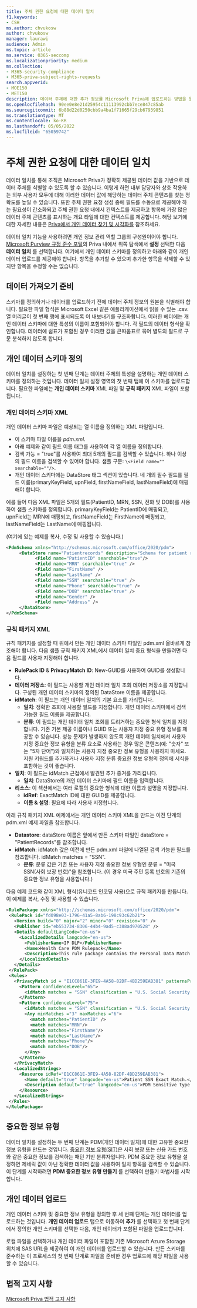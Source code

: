 ```yaml
---
title: 주체 권한 요청에 대한 데이터 일치
f1.keywords:
- CSH
ms.author: chvukosw
author: chvukosw
manager: laurawi
audience: Admin
ms.topic: article
ms.service: O365-seccomp
ms.localizationpriority: medium
ms.collection:
- M365-security-compliance
- M365-priva-subject-rights-requests
search.appverid:
- MOE150
- MET150
description: 데이터 주체에 대한 추가 정보를 Microsoft Priva에 업로드하는 방법을 알아봅니다.
ms.openlocfilehash: 90ee0e8e21d25954c11113992cbb7ece847c85ab
ms.sourcegitcommit: 6b88d22d0250cbb9a4ba1f71665f29cb67939851
ms.translationtype: MT
ms.contentlocale: ko-KR
ms.lasthandoff: 05/05/2022
ms.locfileid: "65059742"
---
```

# <a name="data-matching-for-subject-rights-requests"></a>주체 권한 요청에 대한 데이터 일치

데이터 일치를 통해 조직은 Microsoft Priva가 정확히 제공된 데이터 값을 기반으로 데이터 주체를 식별할 수 있도록 할 수 있습니다. 이렇게 하면 내부 담당자와 상호 작용하는 외부 사용자 모두에 대해 이러한 데이터 값에 해당하는 데이터 주체 콘텐츠를 찾는 정확도를 높일 수 있습니다. 또한 주체 권한 요청 생성 중에 필드를 수동으로 제공해야 하는 필요성이 간소화되고 주체 권한 요청 내에서 컨텍스트를 제공하고 항목에 가장 많은 데이터 주체 콘텐츠를 표시하는 개요 타일에 대한 컨텍스트를 제공합니다. 해당 보기에 대한 자세한 내용은 [Priva에서 개인 데이터 찾기 및 시각화를](priva-data-profile.md#items-with-the-most-data-subject-content) 참조하세요.

데이터 일치 기능을 사용하려면 개인 정보 관리 역할 그룹의 구성원이어야 합니다. [Microsoft Purview 규정 준수 포털](https://compliance.microsoft.com/)의 Priva 내에서 위쪽 탐색에서 **설정** 선택한 다음 **데이터 일치** 를 선택합니다. 여기에서 개인 데이터 스키마를 정의하고 아래와 같이 개인 데이터 업로드를 제공해야 합니다. 항목을 추가할 수 있으며 추가한 항목을 삭제할 수 있지만 항목을 수정할 수는 없습니다.

## <a name="prepare-for-data-import"></a>데이터 가져오기 준비

스키마를 정의하거나 데이터를 업로드하기 전에 데이터 주체 정보의 원본을 식별해야 합니다. 필요한 파일 형식은 Microsoft Excel 같은 애플리케이션에서 읽을 수 있는 .csv. 열 머리글이 첫 번째 행에 표시되도록 이 내보내기를 구조화합니다. 이러한 헤더에는 개인 데이터 스키마에 대한 특성의 이름이 포함되어야 합니다. 각 필드의 데이터 형식을 확인합니다. 데이터에 쉼표가 포함된 경우 이러한 값을 큰따옴표로 묶어 별도의 필드로 구문 분석하지 않도록 합니다.

## <a name="define-the-personal-data-schema"></a>개인 데이터 스키마 정의

데이터 일치를 설정하는 첫 번째 단계는 데이터 주체의 특성을 설명하는 개인 데이터 스키마를 정의하는 것입니다. 데이터 일치 설정 영역의 첫 번째 탭에 이 스키마를 업로드합니다. 필요한 파일에는 **개인 데이터 스키마** XML 파일 및 **규칙 패키지** XML 파일이 포함 됩니다.

### <a name="personal-data-schema-xml"></a>개인 데이터 스키마 XML

개인 데이터 스키마 파일은 예상되는 열 이름을 정의하는 XML 파일입니다.

- 이 스키마 파일 이름을 *pdm.xml*.
- 아래 예제와 같이 필드 이름 태그를 사용하여 각 열 이름을 정의합니다.
- 검색 가능 = "true"를 사용하여 최대 5개의 필드를 검색할 수 있습니다. 하나 이상의 필드 이름을 검색할 수 있어야 합니다. 샘플 구문: `\<Field name="" searchable=""/>`.
- 개인 데이터 스키마에는 DataStore 태그 섹션이 있습니다. 네 개의 필수 필드를 필드 이름(primaryKeyField, upnField, firstNameField, lastNameField)에 매핑해야 합니다.

예를 들어 다음 XML 파일은 5개의 필드(PatientID, MRN, SSN, 전화 및 DOB)를 사용하여 샘플 스키마를 정의합니다. primaryKeyField는 PatientID에 매핑되고, upnField는 MRN에 매핑되고, firstNameField는 FirstName에 매핑되고, lastNameField는 LastName에 매핑됩니다.

(여기에 있는 예제를 복사, 수정 및 사용할 수 있습니다.)

 ```xml
<PdmSchema xmlns="http://schemas.microsoft.com/office/2020/pdm">
      <DataStore name="Patientrecords" description="Schema for patient records" version="1" primaryKeyField="PatientID" upnField="MRN" firstNameField="FirstName" lastNameField="LastName">
            <Field name="PatientID" searchable="true"/>
            <Field name="MRN" searchable="true" />
            <Field name="FirstName" />
            <Field name="LastName" />
            <Field name="SSN" searchable="true" />
            <Field name="Phone" searchable="true" />
            <Field name="DOB" searchable="true" />
            <Field name="Gender" />
            <Field name="Address" />
      </DataStore>
</PdmSchema>
 ```

### <a name="rule-package-xml"></a>규칙 패키지 XML

규칙 패키지를 설정할 때 위에서 만든 개인 데이터 스키마 파일인 pdm.xml 올바르게 참조해야 합니다. 다음 샘플 규칙 패키지 XML에서 데이터 일치 중요 형식을 만들려면 다음 필드를 사용자 지정해야 합니다.

- **RulePack ID** &  **PrivacyMatch ID**: New-GUID를 사용하여 GUID를 생성합니다.
- **데이터 저장소**: 이 필드는 사용할 개인 데이터 일치 조회 데이터 저장소를 지정합니다. 구성된 개인 데이터 스키마의 정의된 DataStore 이름을 제공합니다.
- **idMatch**: 이 필드는 개인 데이터 일치의 기본 요소를 가리킵니다.
  - **일치**: 정확한 조회에 사용할 필드를 지정합니다. 개인 데이터 스키마에서 검색 가능한 필드 이름을 제공합니다.
  - **분류**: 이 필드는 개인 데이터 일치 조회를 트리거하는 중요한 형식 일치를 지정합니다. 기존 기본 제공 이름이나 GUID 또는 사용자 지정 중요 유형 정보를 제공할 수 있습니다. 성능 문제가 발생하지 않도록 개인 데이터 일치에서 사용자 지정 중요한 정보 유형을 분류 요소로 사용하는 경우 많은 콘텐츠(예: "숫자" 또는 "5자 단어")와 일치하는 사용자 지정 중요한 정보 유형을 사용하지 마세요. 지원 키워드를 추가하거나 사용자 지정 분류 중요한 정보 유형의 정의에 서식을 포함하는 것이 좋습니다.
- **일치**: 이 필드는 idMatch 근접에서 발견된 추가 증거를 가리킵니다.
  - **일치**: DataStore의 개인 데이터 스키마에 필드 이름을 입력합니다.
- **리소스**: 이 섹션에서는 여러 로캘의 중요한 형식에 대한 이름과 설명을 지정합니다.
  - **idRef**: ExactMatch ID에 대한 GUID를 제공합니다.
  - **이름 & 설명**: 필요에 따라 사용자 지정합니다.

아래 규칙 패키지 XML 예제에서는 개인 데이터 스키마 XML을 만드는 이전 단계의 pdm.xml 예제 파일을 참조합니다.

- **Datastore**: dataStore 이름은 앞에서 만든 스키마 파일인 dataStore = "PatientRecords"를 참조합니다.
- **idMatch**: idMatch 값은 이전에 만든 pdm.xml 파일에 나열된 검색 가능한 필드를 참조합니다. idMatch matches = "SSN".
  - **분류**: 분류 값은 기존 또는 사용자 지정 중요한 정보 유형인 분류 = "미국 SSN(사회 보장 번호)"을 참조합니다. (이 경우 미국 주민 등록 번호의 기존의 중요한 정보 유형을 사용합니다.)

다음 예제 코드와 같이 XML 형식(유니코드 인코딩 사용)으로 규칙 패키지를 만듭니다. 이 예제를 복사, 수정 및 사용할 수 있습니다.

 ```xml
<RulePackage xmlns="http://schemas.microsoft.com/office/2020/pdm">
  <RulePack id="fd098e03-1796-41a5-8ab6-198c93c62b21">
    <Version build="0" major="2" minor="0" revision="0" />
    <Publisher id="eb553734-8306-44b4-9ad5-c388ad970528" />
    <Details defaultLangCode="en-us">
      <LocalizedDetails langcode="en-us">
        <PublisherName>IP DLP</PublisherName>
        <Name>Health Care PDM Rulepack</Name>
        <Description>This rule package contains the Personal Data Match sensitive type for health care sensitive types.</Description>
      </LocalizedDetails>
    </Details>
  </RulePack>
  <Rules>
    <PrivacyMatch id = "E1CC861E-3FE9-4A58-82DF-4BD259EAB381" patternsProximity = "300" dataStore ="PatientRecords" recommendedConfidence = "65" >
      <Pattern confidenceLevel="65">
        <idMatch matches = "SSN" classification = "U.S. Social Security Number (SSN)" />
      </Pattern>
      <Pattern confidenceLevel="75">
        <idMatch matches = "SSN" classification = "U.S. Social Security Number (SSN)" />
        <Any minMatches ="3" maxMatches ="6">
          <match matches="PatientID" />
          <match matches="MRN"/>
          <match matches="FirstName"/>
          <match matches="LastName"/>
          <match matches="Phone"/>
          <match matches="DOB"/>
        </Any>
      </Pattern>
    </PrivacyMatch>
    <LocalizedStrings>
      <Resource idRef="E1CC861E-3FE9-4A58-82DF-4BD259EAB381">
        <Name default="true" langcode="en-us">Patient SSN Exact Match.</Name>
        <Description default="true" langcode="en-us">PDM Sensitive type for detecting Patient SSN.</Description>
      </Resource>
    </LocalizedStrings>
  </Rules>
</RulePackage>
 ```

## <a name="sensitive-info-types"></a>중요한 정보 유형

데이터 일치를 설정하는 두 번째 단계는 PDM(개인 데이터 일치)에 대한 고유한 중요한 정보 유형을 만드는 것입니다. [중요한 정보 유형(SIT)](/microsoft-365/compliance/sensitive-information-type-learn-about)은 사회 보장 또는 신용 카드 번호와 같은 중요한 정보를 검색하는 패턴 기반 분류자입니다. PDM 중요한 정보 유형을 설정하면 제네릭 값이 아닌 정확한 데이터 값을 사용하여 일치 항목을 검색할 수 있습니다. 이 단계를 시작하려면 **PDM 중요한 정보 유형 만들기** 를 선택하여 만들기 마법사를 시작합니다.

## <a name="upload-personal-data"></a>개인 데이터 업로드

개인 데이터 스키마 및 중요한 정보 유형을 정의한 후 세 번째 단계는 개인 데이터를 업로드하는 것입니다. **개인 데이터 업로드** 탭으로 이동하여 **추가** 를 선택하고 첫 번째 단계에서 정의한 개인 스키마를 선택한 다음, 개인 데이터가 포함된 파일을 업로드합니다.

로컬 파일을 선택하거나 개인 데이터 파일이 포함된 기존 Microsoft Azure Storage 위치에 SAS URL을 제공하여 이 개인 데이터를 업로드할 수 있습니다.
만든 스키마를 준수하는 이 프로세스의 첫 번째 단계로 파일을 준비한 경우 업로드에 해당 파일을 사용할 수 있습니다.

## <a name="legal-disclaimer"></a>법적 고지 사항

[Microsoft Priva 법적 고지 사항](priva-disclaimer.md)
